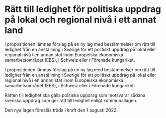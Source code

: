 # Rätt till ledighet för politiska uppdrag på lokal och regional nivå i ett annat land

I propositionen lämnas förslag på en ny lag med bestämmelser om rätt till ledighet från en anställning i Sverige för ett politiskt uppdrag på lokal eller regional nivå i en annan stat inom Europeiska ekonomiska samarbetsområdet (EES), i Schweiz eller i Förenade kungariket.

I propositionen lämnas förslag på en ny lag med bestämmelser om rätt till ledighet från en anställning i Sverige för ett politiskt uppdrag på lokal eller regional nivå i en annan stat inom Europeiska ekonomiska samarbetsområdet (EES), i Schweiz eller i Förenade kungariket.

Rätten till ledighet ska gälla politiska uppdrag som motsvarar sådana svenska uppdrag som ger rätt till ledighet enligt kommunallagen.

Den nya lagen föreslås träda i kraft den 1 augusti 2022.

